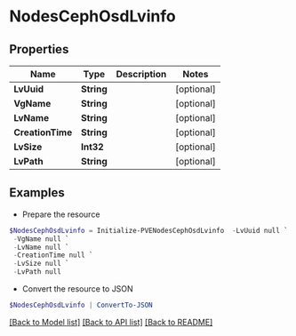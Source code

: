 # NodesCephOsdLvinfo
## Properties

Name | Type | Description | Notes
------------ | ------------- | ------------- | -------------
**LvUuid** | **String** |  | [optional] 
**VgName** | **String** |  | [optional] 
**LvName** | **String** |  | [optional] 
**CreationTime** | **String** |  | [optional] 
**LvSize** | **Int32** |  | [optional] 
**LvPath** | **String** |  | [optional] 

## Examples

- Prepare the resource
```powershell
$NodesCephOsdLvinfo = Initialize-PVENodesCephOsdLvinfo  -LvUuid null `
 -VgName null `
 -LvName null `
 -CreationTime null `
 -LvSize null `
 -LvPath null
```

- Convert the resource to JSON
```powershell
$NodesCephOsdLvinfo | ConvertTo-JSON
```

[[Back to Model list]](../README.md#documentation-for-models) [[Back to API list]](../README.md#documentation-for-api-endpoints) [[Back to README]](../README.md)

